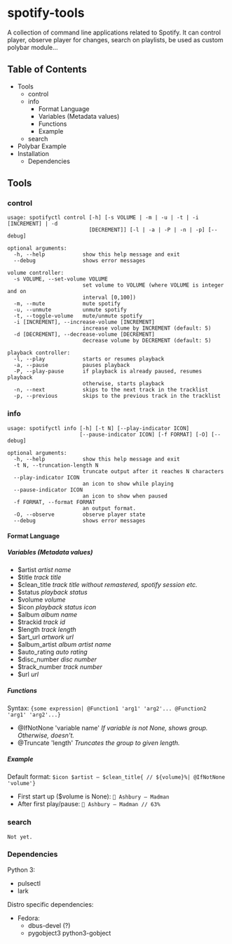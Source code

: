 # spotify-tools
A collection of command line applications related to Spotify. It can control player, observe player for changes, search on playlists, be used as custom polybar module...

## Table of **Contents**
- Tools
    - control
    - info
        - Format Language
        - Variables (Metadata values)
        - Functions
        - Example
    - search
- Polybar Example
- Installation
    - Dependencies
## Tools
### control
    usage: spotifyctl control [-h] [-s VOLUME | -m | -u | -t | -i [INCREMENT] | -d
                              [DECREMENT]] [-l | -a | -P | -n | -p] [--debug]
    
    optional arguments:
      -h, --help            show this help message and exit
      --debug               shows error messages
    
    volume controller:
      -s VOLUME, --set-volume VOLUME
                            set volume to VOLUME (where VOLUME is integer and on
                            interval [0,100])
      -m, --mute            mute spotify
      -u, --unmute          unmute spotify
      -t, --toggle-volume   mute/unmute spotify
      -i [INCREMENT], --increase-volume [INCREMENT]
                            increase volume by INCREMENT (default: 5)
      -d [DECREMENT], --decrease-volume [DECREMENT]
                            decrease volume by DECREMENT (default: 5)
    
    playback controller:
      -l, --play            starts or resumes playback
      -a, --pause           pauses playback
      -P, --play-pause      if playback is already paused, resumes playback
                            otherwise, starts playback
      -n, --next            skips to the next track in the tracklist
      -p, --previous        skips to the previous track in the tracklist
    
### info
    usage: spotifyctl info [-h] [-t N] [--play-indicator ICON]
                           [--pause-indicator ICON] [-f FORMAT] [-O] [--debug]
    
    optional arguments:
      -h, --help            show this help message and exit
      -t N, --truncation-length N
                            truncate output after it reaches N characters
      --play-indicator ICON
                            an icon to show while playing
      --pause-indicator ICON
                            an icon to show when paused
      -f FORMAT, --format FORMAT
                            an output format.
      -O, --observe         observe player state
      --debug               shows error messages

#### Format Language
##### Variables (Metadata values)
- $artist _artist name_
- $title _track title_
- $clean_title _track title without remastered, spotify session etc._
- $status _playback status_
- $volume _volume_
- $icon _playback status icon_
- $album _album name_
- $trackid _track id_
- $length _track length_
- $art_url _artwork url_
- $album_artist _album artist name_
- $auto_rating _auto rating_
- $disc_number _disc number_
- $track_number _track number_
- $url _url_

##### Functions
Syntax: `{some expression| @Function1 'arg1' 'arg2'... @Function2 'arg1' 'arg2'...}`
- @IfNotNone 'variable name' _If variable is not None, shows group. Otherwise, doesn't._
- @Truncate 'length' _Truncates the group to given length._

##### Example
Default format: `$icon $artist — $clean_title{ // ${volume}%| @IfNotNone 'volume'}`

- First start up ($volume is None): ` Ashbury — Madman`
- After first play/pause: ` Ashbury — Madman // 63%`

### search
    Not yet.
<!-- TO DO: integrate soapify package. ->

## Polybar Example
`module/spotify` starts an _UNIX Socket_ server and updates playback information whenever volume or track change.
`module/previous` and `module/next` connect this server and show given formatted text if there is playback information.

__Memory Usage:__ 
- Server: ~30MiB
- Client: ~15MiB

__Note:__ Be sure that there should be only one observer script running.

### Playback Status
    [module/spotify]
      type = custom/script
      tail = true
      interval = 0
      exec = spotifyctl.py info -O
    
      format = <label>
      label = %output%
      
      click-left = spotifyctl.py control -P
      click-right = if [[ $(xprop -id $(xprop -root _NET_ACTIVE_WINDOW | cut -d ' ' -f 5) WM_CLASS) == *"spotify"* ]]; then xdotool getactivewindow windowminimize; else wmctrl -x -a spotify.Spotify; fi
      scroll-up = spotifyctl.py control -i
      scroll-down = spotifyctl.py control -d

### Previous Button
    [module/previous]
      type = custom/script
      tail = true
      interval = 0
      exec = python3 -u spotifyctl.py info -f ""
    
      format = <label>
      label = %output%
    
      click-left = spotifyctl.py control -p

__Note:__ Siji font required to see .

### Next Button
    [module/next]
      type = custom/script
      tail = true
      interval = 0
      exec = python3 -u spotifyctl.py info -f ""
    
      format = <label>
      label = %output%
    
      click-left = spotifyctl.py control -n

__Note:__ Siji font required.

## Installation
<!-- TO DO: PyPi release -->
    
### Dependencies
Python 3:
- pulsectl
- lark

Distro specific dependencies:
- Fedora:
    - dbus-devel (?)
    - pygobject3 python3-gobject